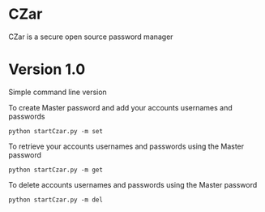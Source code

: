 # CZar
CZar is a secure open source password manager

# Version 1.0
Simple command line version

To create Master password and add your accounts usernames and passwords

`python startCzar.py -m set`


To retrieve your accounts usernames and passwords using the Master password

`python startCzar.py -m get`


To delete accounts usernames and passwords using the Master password

`python startCzar.py -m del`

